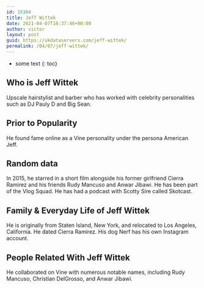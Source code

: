 ```yaml
---
id: 15364
title: Jeff Wittek
date: 2021-04-07T16:37:46+00:00
author: victor
layout: post
guid: https://ukdataservers.com/jeff-wittek/
permalink: /04/07/jeff-wittek/
---
```


* some text
{: toc}


## Who is Jeff Wittek



Upscale hairstylist and barber who has worked with celebrity personalities such as DJ Pauly D and Big Sean. 

                
                
                
## Prior to Popularity



He found fame online as a Vine personality under the persona American Jeff.

                
                
                
## Random data



In 2015, he starred in a short film alongside his former girlfriend Cierra Ramirez and his friends Rudy Mancuso and Anwar Jibawi. He has been part of the Vlog Squad. He has had a podcast with Scotty Sire called Skotcast.

                
                
                
## Family & Everyday Life of Jeff Wittek



He is originally from Staten Island, New York, and relocated to Los Angeles, California. He dated Cierra Ramirez. His dog Nerf has his own Instagram account.

                
                
                
## People Related With Jeff Wittek



He collaborated on Vine with numerous notable names, including Rudy Mancuso, Christian DelGrosso, and Anwar Jibawi.

                
              
            
          
          
          